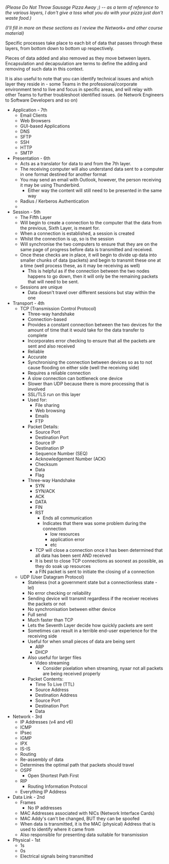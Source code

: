 *(Please Do Not Throw Sausage Pizza Away ;) -- as a term of reference to the various layers, I don't give a toss what you do with your pizza just don't waste food.)*

*(I'll fill in more on these sections as I review the Network+ and other course material)*

Specific processes take place to each bit of data that passes through these layers, from bottom down to bottom up respectively.

Pieces of data added and also removed as they move between layers. 
Encapsulation and decapsulation are terms to define the adding and removing of such data in this context. 

It is also useful to note that you can identify technical issues and which layer they reside in - some Teams in the professional/corporate environment tend to live and focus in specific areas, and will relay with other Teams to further troubleshoot identified issues. (ie Network Engineers to Software Developers and so on)

- Application - 7th
	- Email Clients
	- Web Browsers
	- GUI-based Applications
	- DNS
	- SFTP
	- SSH
	- HTTP
	- SMTP
- Presentation - 6th
	- Acts as a translator for data to and from the 7th layer. 
	- The receiving computer will also understand data sent to a computer in one format destined for another format
	- You may send an email with Outlook, however, the person receiving it may be using Thunderbird. 
		- Either way the content will still need to be presented in the same way
	- Radius / Kerberos Authentication
	- 
- Session - 5th
	- The Fifth Layer
	- Will begin to create a connection to the computer that the data from the previous, Sixth Layer, is meant for.
	- When a connection is established, a session is created
	- Whilst the connection is up, so is the session
	- Will synchronise the two computers to ensure that they are on the same page of progress before data is transmitted and received. 
	- Once these checks are in place, it will begin to divide up data into smaller chunks of data (packets) and begin to transmit these one at a time (well process these, as it may be receiving as well)
		- This is helpful as if the connection between the two nodes happens to go down, then it will only be the remaining packets that will need to be sent. 
	- Sessions are unique
		- Data doesn't travel over different sessions but stay within the one
- Transport - 4th
	- TCP (Transmission Control Protocol)
		- Three-way handshake
		- Connection-based
		- Provides a constant connection between the two devices for the amount of time that it would take for the data transfer to complete
		- Incorporates error checking to ensure that all the packets are sent and also received
		- Reliable
		- Accurate
		- Synchronising the connection between devices so as to not cause flooding on either side (well the receiving side) 
		- Requires a reliable connection
		- A slow connection can bottleneck one device
		- Slower than UDP because there is more processing that is involved
		- SSL/TLS run on this layer
		- Used for:
			- File sharing
			- Web browsing
			- Emails
			- FTP
		- Packet Details:
			- Source Port
			- Destination Port
			- Source IP
			- Destination IP
			- Sequence Number (SEQ)
			- Acknowledgement Number (ACK)
			- Checksum
			- Data
			- Flag
		- Three-way Handshake
			- SYN
			- SYN/ACK
			- ACK
			- DATA
			- FIN
			- RST
				- Ends all communication
				- Indicates that there was some problem during the connection
					- low resources
					- application error
					- etc
			- TCP will close a connection once it has been determined that all data has been sent AND received
			- It is best to close TCP connections as soonest as possible, as they do soak up resources
			- a FIN packet is sent to initiate the closing of a connection
	- UDP (User Datagram Protocol)
		- Stateless (not a government state but a connectionless state - lel)
		- No error checking or reliability
		- Sending device will transmit regardless if the receiver receives the packets or not
		- No synchronisation between either device
		- Full send
		- Much faster than TCP
		- Lets the Seventh Layer decide how quickly packets are sent
		- Sometimes can result in a terrible end-user experience for the receiving side
		- Useful for when small pieces of data are being sent
			- ARP 
			- DHCP
		- Also useful for larger files
			- Video streaming
				- Consider pixelation when streaming, nyaar not all packets are being received properly
		- Packet Contents:
			- Time To Live (TTL)
			- Source Address
			- Destination Address
			- Source Port
			- Destination Port
			- Data	
- Network - 3rd
	- IP Addresses (v4 and v6)
	- ICMP
	- IPsec
	- IGMP
	- IPX
	- IS-IS
	- Routing
	- Re-assembly of data
	- Determines the optimal path that packets should travel
	- OSPF
		- Open Shortest Path First
	- RIP
		- Routing Information Protocol
	- Everything IP Address
- Data Link - 2nd
	- Frames
		- No IP addresses
	- MAC Addresses associated with NICs (Network Interface Cards)
	- MAC Addy's can't be changed, BUT they can be spoofed
	- When data is transmitted, it is the MAC (physical) Address that is used to identify where it came from
	- Also responsible for presenting data suitable for transmission
- Physical - 1st
	- 1s 
	- 0s
	- Electrical signals being transmitted